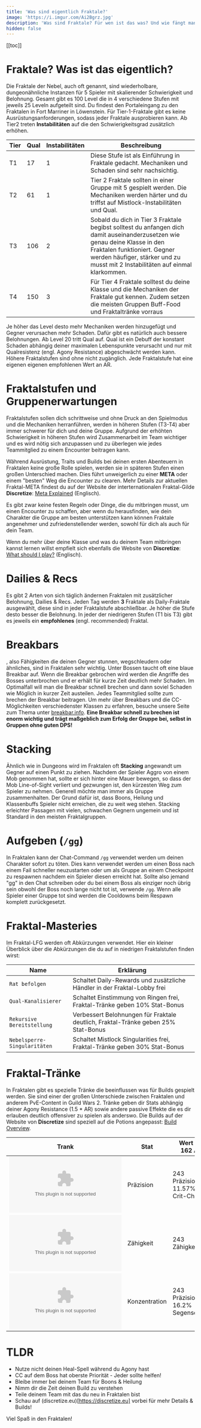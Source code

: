```yaml
---
title: 'Was sind eigentlich Fraktale?'
image: 'https://i.imgur.com/Ai2Bgrz.jpg'
description: 'Was sind Fraktale? Für wen ist das was? Und wie fängt man damit an?'
hidden: false
---
```


[[toc]]

# Fraktale? Was ist das eigentlich?

Die Fraktale der Nebel, auch oft <tooltip text="FOTM" title="Fractals of the Mists"> genannt, sind wiederholbare, dungeonähnliche Instanzen für 5 Spieler mit skalierender Schwierigkeit und Belohnung. Gesamt gibt es 100 Level die in 4 verschiedene Stufen mit jeweils 25 Leveln aufgeteilt sind. Du findest den Portaleingang zu den Fraktalen in Fort Marriner in Löwenstein. Für Tier-1-Fraktale gibt es keine Ausrüstungsanforderungen, sodass jeder Fraktale ausprobieren kann. Ab Tier2 treten **Instabilitäten** auf die den Schwierigkeitsgrad zusätzlich erhöhen.

| Tier | Qual | Instabilitäten | Beschreibung                                                                                                                                                                                                                                 |
|------|------|----------------|----------------------------------------------------------------------------------------------------------------------------------------------------------------------------------------------------------------------------------------------|
| T1   | 17   | 1              | Diese Stufe ist als Einführung in Fraktale gedacht. Mechaniken und Schaden sind sehr nachsichtig.                                                                                                                                            |
| T2   | 61   | 1              | Tier 2 Fraktale sollten in einer Gruppe mit 5 gespielt werden. Die Mechaniken werden härter und du triffst auf Mistlock-Instabilitäten und Qual.                                                                                             |
| T3   | 106  | 2              | Sobald du dich in Tier 3 Fraktale begibst solltest du anfangen dich damit auseinanderzusetzen wie genau deine Klasse in den Fraktalen funktioniert. Gegner werden häufiger, stärker und zu musst mit 2 Instabilitäten auf einmal klarkommen. |
| T4   | 150  | 3              | Für Tier 4 Fraktale solltest du deine Klasse und die Mechaniken der Fraktale gut kennen. Zudem setzen die meisten Gruppen Buff-Food und Fraktaltränke vorraus                                                                                |

Je höher das Level desto mehr Mechaniken werden hinzugefügt und Gegner verursachen mehr Schaden. Dafür gibt es natürlich auch bessere Belohnungen. Ab Level 20 tritt Qual auf. Qual ist ein Debuff der konstant Schaden abhängig deiner maximalen Lebenspunkte verursacht und nur mit Qualresistenz (engl. Agony Resistance) abgeschwächt werden kann. Höhere Fraktalstufen sind ohne <tooltip text="AR" title="Agony Resistance"> nicht zugänglich. Jede Fraktalstufe hat eine eigenen eigenen empfohlenen Wert an AR. 

<alert color="red" icon="❗" text="Agony reduziert eingehene Heilung um 70% pro Stack. Verschwende also am besten nicht deine Heilfähigkeit!">

# Fraktalstufen und Gruppenerwartungen

Fraktalstufen sollen dich schrittweise und ohne Druck an den Spielmodus und die Mechaniken herranführen, werden in höheren Stufen (T3-T4) aber immer schwerer für dich und deine Gruppe. Aufgrund der erhöhten Schwierigkeit in höheren Stufen wird Zusammenarbeit im Team wichtiger und es wird nötig sich anzupassen und zu überlegen wie jedes Teammitglied zu einem Encounter beitragen kann.

Während Ausrüstung, Traits und Builds bei deinen ersten Abenteuern in Fraktalen keine große Rolle spielen, werden sie in späteren Stufen einen großen Unterschied machen.
Dies führt unweigerlich zu einer **META** oder einem "besten" Weg die Encounter zu clearen. Mehr Details zur aktuellen Fraktal-META findest du auf der Website der interternationalen Fraktal-Gilde **Discretize**: [Meta Explained](https://discretize.eu/guides/meta-explained/) (Englisch).

Es gibt zwar keine festen Regeln oder Dinge, die du mitbringen musst, um einen Encounter zu schaffen, aber wenn du herausfinden, wie dein Charakter die Gruppe am besten unterstützen kann können Fraktale angenehmer und zufriedenstellender werden, sowohl für dich als auch für dein Team.

Wenn du mehr über deine Klasse und was du deinem Team mitbringen kannst lernen willst empfielt sich ebenfalls die Website von **Discretize**: [What should I play?](https://discretize.eu/guides/what-should-i-play/) (Englisch).

# Dailies & Recs

Es gibt 2 Arten von sich täglich ändernen Fraktalen mit zusätzlicher Belohnung, Dailies & Recs. Jeden Tag werden **3** Fraktale als Daily-Fraktale ausgewählt, diese sind in jeder Fraktalstufe abschließbar. Je höher die Stufe desto besser die Belohnung. In jeder der niedrigeren Stufen (T1 bis T3) gibt es jeweils ein **empfohlenes** (engl. recommended) Fraktal. 

# Breakbars

<tooltip text="CC" title="Crowd Control">, also Fähigkeiten die deinen Gegner stunnen, wegschleudern oder ähnliches, sind in Fraktalen sehr wichtig. Unter Bossen taucht oft eine blaue Breakbar auf. Wenn die Breakbar gebrochen wird werden die Angriffe des Bosses unterbrochen und er erhält für kurze Zeit deutlich mehr Schaden. Im Optimalfall will man die Breakbar schnell brechen und dann soviel Schaden wie Möglich in kurzer Zeit austeilen. Jedes Teammitglied sollte zum brechen der Breakbar beitragen. Um mehr über Breakbars und die CC-Möglichkeiten verschiedenster Klassen zu erfahren, besuche unsere Seite zum Thema unter [breakbar.info](https://breakbar.info). **Eine Breakbar schnell zu brechen ist enorm wichtig und trägt maßgeblich zum Erfolg der Gruppe bei, selbst in Gruppen ohne guten DPS!**

# Stacking 

Ähnlich wie in Dungeons wird im Fraktalen oft **Stacking** angewandt um Gegner auf einen Punkt zu ziehen. Nachdem der Spieler Aggro von einem Mob genommen hat, sollte er sich hinter eine Mauer bewegen, so dass der Mob Line-of-Sight verliert und gezwungen ist, den kürzesten Weg zum Spieler zu nehmen. Generell möchte man immer als Gruppe zusammenhalten. Der Grund dafür ist, dass Boons, Heilung und Klassenbuffs Spieler nicht erreichen, die zu weit weg stehen. Stacking erleichter Passagen mit vielen, schwachen Gegnern ungemein und ist Standard in den meisten Fraktalgruppen.

# Aufgeben (`/gg`) 

In Fraktalen kann der Chat-Command `/gg` verwendet werden um deinen Charakter sofort zu töten. Dies kann verwendet werden um einen Boss nach einem Fail schneller neuzustarten oder um als Gruppe an einem Checkpoint zu respawnen nachdem ein Spieler diesen erreicht hat. Sollte also jemand "gg" in den Chat schreiben oder du bei einem Boss als einziger noch übrig sein obwohl der Boss noch lange nicht tot ist, verwende `/gg`. Wenn alle Spieler einer Gruppe tot sind werden die Cooldowns beim Respawn komplett zurückgesetzt.

# Fraktal-Masteries

Im Fraktal-LFG werden oft Abkürzungen verwendet. Hier ein kleiner Überblick über die Abkürzungen die du auf in niedrigen Fraktalstufen finden wirst:

| Name                         | Erklärung                                                                         |
|------------------------------|-----------------------------------------------------------------------------------|
| `Rat befolgen`               | Schaltet Daily-Rewards und zusätzliche Händler in der Fraktal-Lobby frei          |
| `Qual-Kanalisierer`          | Schaltet Einstimmung von Ringen frei, Fraktal-Tränke geben 10% Stat-Bonus         |
| `Rekursive Bereitstellung`   | Verbessert Belohnungen für Fraktale deutlich, Fraktal-Tränke geben 25% Stat-Bonus |
| `Nebelsperre-Singularitäten` | Schaltet Mistlock Singularities frei, Fraktal-Tränke geben 30% Stat-Bonus         |

# Fraktal-Tränke

In Fraktalen gibt es spezielle Tränke die beeinflussen was für Builds gespielt werden. Sie sind einer der großen Unterschiede zwischen Fraktalen und anderem PvE-Content in Guild Wars 2. Tränke geben dir Stats abhängig deiner Agony Resistance (1.5 * AR) sowie andere passive Effekte die es dir erlauben deutlich offensiver zu spielen als anderswo. Die Builds auf der Website von **Discretize** sind speziell auf die Potions angepasst: [Build Overview](https://discretize.eu/builds/).

| Trank                           | Stat          | Wert bei 162 AR                    |
|---------------------------------|---------------|------------------------------------|
| <embed type="items" id="71659"> | Präzision     | 243 Präzision = 11.57% Crit-Chance |
| <embed type="items" id="76150"> | Zähigkeit     | 243 Zähigkeit                      |
| <embed type="items" id="75427"> | Konzentration | 243 Präzision = 16.2% Segensdauer  |

# TLDR

- Nutze nicht deinen Heal-Spell während du Agony hast
- CC auf dem Boss hat oberste Priorität - Jeder sollte helfen!
- Bleibe immer bei deinem Team für Boons & Heilung
- Nimm dir die Zeit deinen Build zu verstehen
- Teile deinem Team mit das du neu in Fraktalen bist
- Schau auf (discretize.eu)[https://discretize.eu] vorbei für mehr Details & Builds!

Viel Spaß in den Fraktalen! 